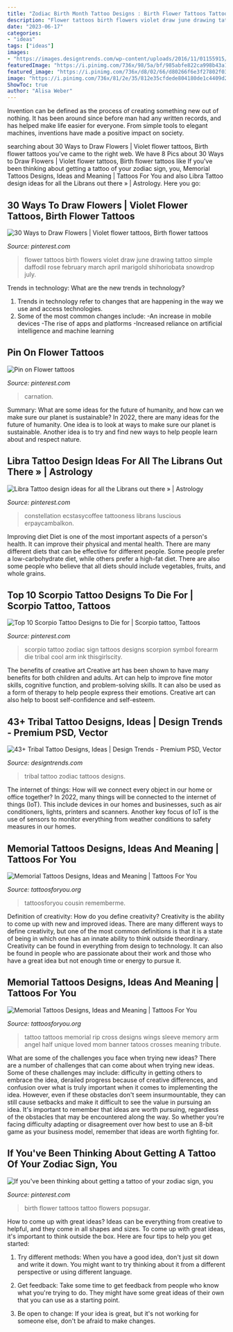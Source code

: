 ```yaml
---
title: "Zodiac Birth Month Tattoo Designs : Birth Flower Tattoos Tattoo Flowers Popsugar"
description: "Flower tattoos birth flowers violet draw june drawing tattoo simple daffodil rose february march april marigold shihoriobata snowdrop july"
date: "2023-06-17"
categories:
- "ideas"
tags: ["ideas"]
images:
- "https://images.designtrends.com/wp-content/uploads/2016/11/01155915/Zodiac-Tribal-Tattoo-for-Back.jpg"
featuredImage: "https://i.pinimg.com/736x/98/5a/bf/985abfe822ca998b43a196ea4c9effdc.jpg"
featured_image: "https://i.pinimg.com/736x/d8/02/66/d80266f6e3f27802f03c9ceaf0cae483.jpg"
image: "https://i.pinimg.com/736x/81/2e/35/812e35cfdede804180de1c4409d2aec5.jpg"
ShowToc: true
author: "Alisa Weber"
---
```



Invention can be defined as the process of creating something new out of nothing. It has been around since before man had any written records, and has helped make life easier for everyone. From simple tools to elegant machines, inventions have made a positive impact on society.

	

		
searching about 30 Ways to Draw Flowers | Violet flower tattoos, Birth flower tattoos you've came to the right web. We have 8 Pics about 30 Ways to Draw Flowers | Violet flower tattoos, Birth flower tattoos like If you&#039;ve been thinking about getting a tattoo of your zodiac sign, you, Memorial Tattoos Designs, Ideas and Meaning | Tattoos For You and also Libra Tattoo design ideas for all the Librans out there » | Astrology. Here you go:
		
    
## 30 Ways To Draw Flowers | Violet Flower Tattoos, Birth Flower Tattoos

<img loading=lazy src="https://i.pinimg.com/originals/6d/9e/45/6d9e459d9ff447ea2be1d93e1a87cd4b.png" onerror="this.onerror=null;this.src='https://tse2.mm.bing.net/th?id=OIP.Nn4lq1S2eGSi2VBqgAnPbAAAAA&amp;pid=15.1';" alt="30 Ways to Draw Flowers | Violet flower tattoos, Birth flower tattoos">

_Source: pinterest.com_

>flower tattoos birth flowers violet draw june drawing tattoo simple daffodil rose february march april marigold shihoriobata snowdrop july. 

	

Trends in technology: What are the new trends in technology?
1. Trends in technology refer to changes that are happening in the way we use and access technologies. 
2. Some of the most common changes include: 
-An increase in mobile devices 
-The rise of apps and platforms 
-Increased reliance on artificial intelligence and machine learning 

    
## Pin On Flower Tattoos

<img loading=lazy src="https://i.pinimg.com/736x/d8/02/66/d80266f6e3f27802f03c9ceaf0cae483.jpg" onerror="this.onerror=null;this.src='https://tse3.mm.bing.net/th?id=OIP.iUmfQK9y1BaI3l-iGSpaxQHaJQ&amp;pid=15.1';" alt="Pin on Flower tattoos">

_Source: pinterest.com_

>carnation. 

	

Summary: What are some ideas for the future of humanity, and how can we make sure our planet is sustainable?
In 2022, there are many ideas for the future of humanity. One idea is to look at ways to make sure our planet is sustainable. Another idea is to try and find new ways to help people learn about and respect nature.

    
## Libra Tattoo Design Ideas For All The Librans Out There » | Astrology

<img loading=lazy src="https://i.pinimg.com/736x/98/5a/bf/985abfe822ca998b43a196ea4c9effdc.jpg" onerror="this.onerror=null;this.src='https://tse2.mm.bing.net/th?id=OIP.Zl7XznCOkv2IXMjz_aAJYAHaJQ&amp;pid=15.1';" alt="Libra Tattoo design ideas for all the Librans out there » | Astrology">

_Source: pinterest.com_

>constellation ecstasycoffee tattooness librans luscious erpaycambalkon. 

	

Improving diet
Diet is one of the most important aspects of a person's health. It can improve their physical and mental health. There are many different diets that can be effective for different people. Some people prefer a low-carbohydrate diet, while others prefer a high-fat diet. There are also some people who believe that all diets should include vegetables, fruits, and whole grains.

    
## Top 10 Scorpio Tattoo Designs To Die For | Scorpio Tattoo, Tattoos

<img loading=lazy src="https://i.pinimg.com/originals/aa/9f/25/aa9f254a44f827dc4bc1bd918aa8f1cf.jpg" onerror="this.onerror=null;this.src='https://tse1.mm.bing.net/th?id=OIP.KfFlXbA8_4E1gHNXM52cagHaJ4&amp;pid=15.1';" alt="Top 10 Scorpio Tattoo Designs to Die for | Scorpio tattoo, Tattoos">

_Source: pinterest.com_

>scorpio tattoo zodiac sign tattoos designs scorpion symbol forearm die tribal cool arm ink thisgirlscity. 

	

The benefits of creative art
Creative art has been shown to have many benefits for both children and adults. Art can help to improve fine motor skills, cognitive function, and problem-solving skills. It can also be used as a form of therapy to help people express their emotions. Creative art can also help to boost self-confidence and self-esteem.

    
## 43+ Tribal Tattoo Designs, Ideas | Design Trends - Premium PSD, Vector

<img loading=lazy src="https://images.designtrends.com/wp-content/uploads/2016/11/01155915/Zodiac-Tribal-Tattoo-for-Back.jpg" onerror="this.onerror=null;this.src='https://tse2.mm.bing.net/th?id=OIP.NfBoRZlzYsvdAYthVQaZOQHaHd&amp;pid=15.1';" alt="43+ Tribal Tattoo Designs, Ideas | Design Trends - Premium PSD, Vector">

_Source: designtrends.com_

>tribal tattoo zodiac tattoos designs. 

	

The internet of things: How will we connect every object in our home or office together?
In 2022, many things will be connected to the internet of things (IoT). This include devices in our homes and businesses, such as air conditioners, lights, printers and scanners. Another key focus of IoT is the use of sensors to monitor everything from weather conditions to safety measures in our homes.

    
## Memorial Tattoos Designs, Ideas And Meaning | Tattoos For You

<img loading=lazy src="https://www.tattoosforyou.org/wp-content/uploads/2013/10/Memorial-Tattoos-for-Sister.jpg" onerror="this.onerror=null;this.src='https://tse2.mm.bing.net/th?id=OIP.-o6CtK5V2URCVBK5ASLFdgHaJ4&amp;pid=15.1';" alt="Memorial Tattoos Designs, Ideas and Meaning | Tattoos For You">

_Source: tattoosforyou.org_

>tattoosforyou cousin rememberme. 

	

Definition of creativity: How do you define creativity?
Creativity is the ability to come up with new and improved ideas. There are many different ways to define creativity, but one of the most common definitions is that it is a state of being in which one has an innate ability to think outside theordinary. Creativity can be found in everything from design to technology. It can also be found in people who are passionate about their work and those who have a great idea but not enough time or energy to pursue it.

    
## Memorial Tattoos Designs, Ideas And Meaning | Tattoos For You

<img loading=lazy src="http://www.tattoosforyou.org/wp-content/uploads/2013/09/Memorial-Cross-Tattoos.jpg" onerror="this.onerror=null;this.src='https://tse1.mm.bing.net/th?id=OIP.EXIfJYwPd8cbFqD4qvlyTwHaL6&amp;pid=15.1';" alt="Memorial Tattoos Designs, Ideas and Meaning | Tattoos For You">

_Source: tattoosforyou.org_

>tattoo tattoos memorial rip cross designs wings sleeve memory arm angel half unique loved mom banner tatoos crosses meaning tribute. 

	

What are some of the challenges you face when trying new ideas?
There are a number of challenges that can come about when trying new ideas. Some of these challenges may include: difficulty in getting others to embrace the idea, derailed progress because of creative differences, and confusion over what is truly important when it comes to implementing the idea. However, even if these obstacles don't seem insurmountable, they can still cause setbacks and make it difficult to see the value in pursuing an idea. It's important to remember that ideas are worth pursuing, regardless of the obstacles that may be encountered along the way. So whether you're facing difficulty adapting or disagreement over how best to use an 8-bit game as your business model, remember that ideas are worth fighting for.

    
## If You&#039;ve Been Thinking About Getting A Tattoo Of Your Zodiac Sign, You

<img loading=lazy src="https://i.pinimg.com/736x/81/2e/35/812e35cfdede804180de1c4409d2aec5.jpg" onerror="this.onerror=null;this.src='https://tse1.mm.bing.net/th?id=OIP.YP4PkemL8Jk0Q5isUIpVoAHaHa&amp;pid=15.1';" alt="If you&#039;ve been thinking about getting a tattoo of your zodiac sign, you">

_Source: pinterest.com_

>birth flower tattoos tattoo flowers popsugar. 

	

How to come up with great ideas?
Ideas can be everything from creative to helpful, and they come in all shapes and sizes. To come up with great ideas, it's important to think outside the box. Here are four tips to help you get started:
1. Try different methods: When you have a good idea, don't just sit down and write it down. You might want to try thinking about it from a different perspective or using different language.

2. Get feedback: Take some time to get feedback from people who know what you're trying to do. They might have some great ideas of their own that you can use as a starting point.

3. Be open to change: If your idea is great, but it's not working for someone else, don't be afraid to make changes.

